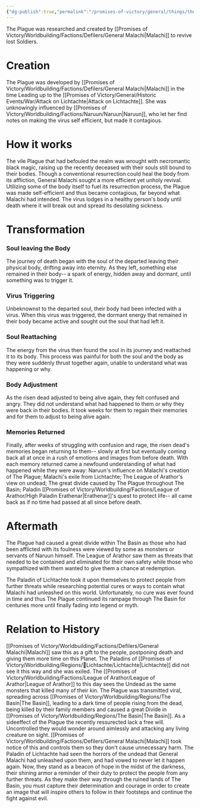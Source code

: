```yaml
---
{"dg-publish":true,"permalink":"/promises-of-victory/general/things/the-plague/","title":"The Plague","noteIcon":"Thing","created":"","updated":""}
---
```



The Plague was researched and created by [[Promises of Victory/Worldbuilding/Factions/Defilers/General Malachi\|Malachi]] to revive lost Soldiers.

# Creation

The Plague was developed by [[Promises of Victory/Worldbuilding/Factions/Defilers/General Malachi\|Malachi]] in the time Leading up to the  [[Promises of Victory/General/Historic Events/War/Attack on Lichtachte\|Attack on Lichtachte]].
She was unknowingly influenced by [[Promises of Victory/Worldbuilding/Factions/Naruun/Naruun\|Naruun]], who let her find notes on making the virus self efficient, but made it contagious. 

# How it works
The vile Plague that had befouled the realm was wrought with necromantic black magic, raising up the recently deceased with their souls still bound to their bodies. Though a conventional resurrection could heal the body from its affliction, General Malachi sought a more efficient yet unholy revival. Utilizing some of the body itself to fuel its resurrection process, the Plague was made self-efficient and thus became contagious, far beyond what Malachi had intended. The virus lodges in a healthy person's body until death where it will break out and spread its desolating sickness.

# Transformation

### Soul leaving the Body
The journey of death began with the soul of the departed leaving their physical body, drifting away into eternity. As they left, something else remained in their body-- a spark of energy, hidden away and dormant, until something was to trigger it.

### Virus Triggering
Unbeknownst to the departed soul, their body had been infected with a virus. When this virus was triggered, the dormant energy that remained in their body became active and sought out the soul that had left it.

### Soul Reattaching 
The energy from the virus then found the soul in its journey and reattached it to its body. This process was painful for both the soul and the body as they were suddenly thrust together again, unable to understand what was happening or why. 

### Body Adjustment 
As the risen dead adjusted to being alive again, they felt confused and angry. They did not understand what had happened to them or why they were back in their bodies. It took weeks for them to regain their memories and for them to adjust to being alive again. 

### Memories Returned 
Finally, after weeks of struggling with confusion and rage, the risen dead's memories began returning to them-- slowly at first but eventually coming back all at once in a rush of emotions and images from before death. With each memory returned came a newfound understanding of what had happened while they were away: Naruun's influence on Malachi's creation of The Plague; Malachi's exile from Lichtachte; The League of Arathor's view on undead; The great divide caused by The Plague throughout The Basin; Paladin [[Promises of Victory/Worldbuilding/Factions/League of Arathor/High Paladin Erathenar\|Erathenar]]'s quest to protect life-- all came back as if no time had passed at all since before death.


# Aftermath 
The Plague had caused a great divide within The Basin as those who had been afflicted with its foulness were viewed by some as monsters or servants of Naruun himself. The League of Arathor saw them as threats that needed to be contained and eliminated for their own safety while those who sympathized with them wanted to give them a chance at redemption.

The Paladin of Lichtachte took it upon themselves to protect people from further threats while researching potential cures or ways to contain what Malachi had unleashed on this world. Unfortunately, no cure was ever found in time and thus The Plague continued its rampage through The Basin for centuries more until finally fading into legend or myth.


# Relation to History
[[Promises of Victory/Worldbuilding/Factions/Defilers/General Malachi\|Malachi]] saw this as a gift to the people, postponing death and giving them more time on this Planet. The Paladins of [[Promises of Victory/Worldbuilding/Regions/🏰Lichtachte/Lichtachte\|Lichtachte]] did not see it this way and she was exiled. The [[Promises of Victory/Worldbuilding/Factions/League of Arathor/League of Arathor\|League of Arathor]] to this day sees the Undead as the same monsters that killed many of their kin. The Plague was transmitted viral, spreading across [[Promises of Victory/Worldbuilding/Regions/The Basin\|The Basin]], leading to a dark time of people rising from the dead, being killed by their family members and caused a great Divide in [[Promises of Victory/Worldbuilding/Regions/The Basin\|The Basin]]. As a sideeffect of the Plague the recently ressurected lack a free will. Uncontrolled they would wonder around aimlessly and attacking any living creature on sight. [[Promises of Victory/Worldbuilding/Factions/Defilers/General Malachi\|Malachi]] took notice of this and controls them so they don't cause unnecessary harm. The Paladin of Lichtachte had seen the horrors of the undead that General Malachi had unleashed upon them, and had vowed to never let it happen again. Now, they stand as a beacon of hope in the midst of the darkness, their shining armor a reminder of their duty to protect the people from any further threats. As they make their way through the ruined lands of The Basin, you must capture their determination and courage in order to create an image that will inspire others to follow in their footsteps and continue the fight against evil. 